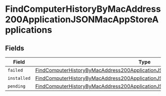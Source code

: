 # FindComputerHistoryByMacAddress200ApplicationJSONMacAppStoreApplications


## Fields

| Field                                                                                                                                                                                               | Type                                                                                                                                                                                                | Required                                                                                                                                                                                            | Description                                                                                                                                                                                         |
| --------------------------------------------------------------------------------------------------------------------------------------------------------------------------------------------------- | --------------------------------------------------------------------------------------------------------------------------------------------------------------------------------------------------- | --------------------------------------------------------------------------------------------------------------------------------------------------------------------------------------------------- | --------------------------------------------------------------------------------------------------------------------------------------------------------------------------------------------------- |
| `failed`                                                                                                                                                                                            | [FindComputerHistoryByMacAddress200ApplicationJSONMacAppStoreApplicationsFailed](../../models/operations/findcomputerhistorybymacaddress200applicationjsonmacappstoreapplicationsfailed.md)[]       | :heavy_minus_sign:                                                                                                                                                                                  | N/A                                                                                                                                                                                                 |
| `installed`                                                                                                                                                                                         | [FindComputerHistoryByMacAddress200ApplicationJSONMacAppStoreApplicationsInstalled](../../models/operations/findcomputerhistorybymacaddress200applicationjsonmacappstoreapplicationsinstalled.md)[] | :heavy_minus_sign:                                                                                                                                                                                  | N/A                                                                                                                                                                                                 |
| `pending`                                                                                                                                                                                           | [FindComputerHistoryByMacAddress200ApplicationJSONMacAppStoreApplicationsPending](../../models/operations/findcomputerhistorybymacaddress200applicationjsonmacappstoreapplicationspending.md)[]     | :heavy_minus_sign:                                                                                                                                                                                  | N/A                                                                                                                                                                                                 |